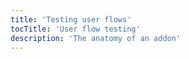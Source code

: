 ```yaml
---
title: 'Testing user flows'
tocTitle: 'User flow testing'
description: 'The anatomy of an addon'
---
```

